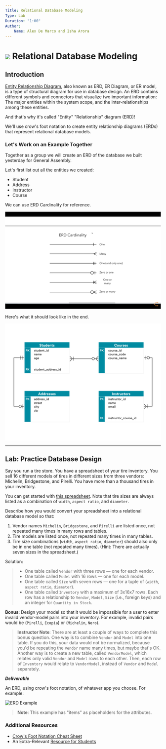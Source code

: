 ```yaml
---
Title: Relational Database Modeling
Type: Lab
Duration: "1:00"
Author:
    Name: Alex De Marco and Isha Arora
---
```


# ![](https://ga-dash.s3.amazonaws.com/production/assets/logo-9f88ae6c9c3871690e33280fcf557f33.png) Relational Database Modeling

## Introduction

[Entity Relationship Diagram](https://www.visual-paradigm.com/guide/data-modeling/what-is-entity-relationship-diagram/), also known as ERD, ER Diagram, or ER model, is a type of structural diagram for use in database design. An ERD contains different symbols and connectors that visualize two important information: The major entities within the system scope, and the inter-relationships among these entities.

And that's why it's called "Entity" "Relationship" diagram (ERD)!

We'll use crow's foot notation to create entity relationship diagrams (ERDs) that represent relational database models.

### Let's Work on an Example Together 

Together as a group we will create an ERD of the database we built yesterday for General Assembly. 

Let's first list out all the entities we created:

- Student
- Address
- Instructor
- Course

We can use ERD Cardinality for reference.

![](./images/erd_cardinality.png)

Here's what it should look like in the end.

![](./images/erd.png)

------

## Lab: Practice Database Design

Say you run a tire store. You have a spreadsheet of your tire inventory. You sell 16 different models of tires in different sizes from three vendors: Michelin, Bridgestone, and Pirelli. You have more than a thousand tires in your inventory. 

You can get started with [this spreadsheet](Tire-Store.xlsx). Note that tire sizes are always listed as a combination of `width`, `aspect ratio`, and `diameter`.
 
Describe how you would convert your spreadsheet into a relational database model so that: 
1. Vendor names `Michelin`, `Bridgestone`, and `Pirelli` are listed once, not repeated many times in many rows and tables.
1. Tire models are listed once, not repeated many times in many tables.
1. Tire size combinations (`width`, `aspect ratio`, `diameter`) should also only be in one table (not repeated many times). (Hint: There are actually seven sizes in the spreadsheet.(

Solution: 
> - One table called `Vendor` with three rows — one for each vendor.
> - One table called `Model` with 16 rows — one for each model.
> - One table called `Size` with seven rows — one for a tuple of (`width`, `aspect ratio`, `diameter`).
> - One table called `Inventory` with a maximum of 3x16x7 rows. Each row has a relationship to `Vendor`, `Model`, `Size` (i.e., foreign keys) and an integer for `Quantity in Stock`.

__Bonus__: Design your model so that it would be impossible for a user to enter invalid vendor-model pairs into your inventory. For example, invalid pairs would be (`Pirelli`, `Ecopia`) or (`Michelin`, `Nero`).  

> **Instructor Note**: There are at least a couple of ways to complete this bonus question. One way is to combine `Vendor` and `Model` into one table. If you do this, your data would not be normalized, because you'd be repeating the `Vendor` name many times, but maybe that's OK. Another way is to create a new table, called `VendorModel`, which relates only valid `Vendor` and `Model` rows to each other. Then, each row of `Inventory` would relate to `VendorModel`, instead of `Vendor` and `Model` separately.    

___Deliverable___

An ERD, using crow's foot notation, of whatever app you choose. For example:

![ERD Example](https://www.edrawsoft.com/images/examples/entity-relationship-diagram.png)

> **Note**: This example has "items" as placeholders for the attributes.

### Additional Resources

- [Crow's Foot Notation Cheat Sheet](http://www.vivekmchawla.com/content/images/2013/Dec/ERD_Relationship_Symbols_Quick_Reference-1.png)
- An Extra-Relevant [Resource for Students](https://developer.mozilla.org/en-US/docs/Web/Events)




